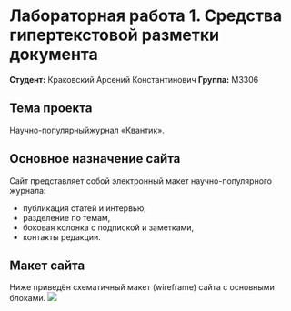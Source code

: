 # Лабораторная работа 1. Средства гипертекстовой разметки документа

**Студент:** Краковский Арсений Константинович 
**Группа:** М3306

## Тема проекта
Научно-популярныйжурнал «Квантик».

## Основное назначение сайта
Сайт представляет собой электронный макет научно-популярного журнала:
- публикация статей и интервью,
- разделение по темам,
- боковая колонка с подпиской и заметками,
- контакты редакции.

## Макет сайта
Ниже приведён схематичный макет (wireframe) сайта с основными блоками.
![](../../Desktop/images/plan.png)